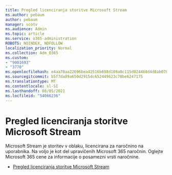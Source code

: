 ```yaml
---
title: Pregled licenciranja storitve Microsoft Stream
ms.author: pebaum
author: pebaum
manager: scotv
ms.audience: Admin
ms.topic: article
ms.service: o365-administration
ROBOTS: NOINDEX, NOFOLLOW
localization_priority: Normal
ms.collection: Adm_O365
ms.custom:
- "9001693"
- "3770"
ms.openlocfilehash: e4aa70aa22696bea42516b698d109a0c115d024468d4d8ab070b9c337c3e91fe
ms.sourcegitcommit: b5f7da89a650d2915dc652449623c78be6247175
ms.translationtype: MT
ms.contentlocale: sl-SI
ms.lasthandoff: 08/05/2021
ms.locfileid: "54066236"
---
```

# <a name="microsoft-stream-licensing-overview"></a>Pregled licenciranja storitve Microsoft Stream

Microsoft Stream je storitev v oblaku, licencirana za naročnino na uporabnika. Na voljo je kot del upravičenih Microsoft 365 naročnin. Oglejte Microsoft 365 cene za informacije o posamezni vrsti naročnine.

- [Pregled licenciranja storitve Microsoft Stream](https://docs.microsoft.com/stream/license-overview)